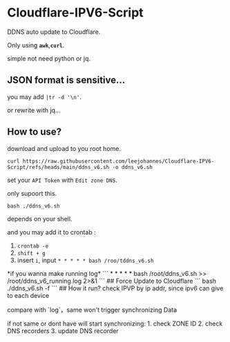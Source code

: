 # Cloudflare-IPV6-Script
DDNS auto update to Cloudflare.</p>
Only using **`awk`**,**`curl`**.</p>
simple not need python or jq.</p>

## JSON format is sensitive...
you may add `|tr -d '\n'`.</p>
or rewrite with jq...</p>
## How to use?
download and upload to you root home.</p>
```
curl https://raw.githubusercontent.com/leejohannes/Cloudflare-IPV6-Script/refs/heads/main/ddns_v6.sh -o ddns_v6.sh
```
set your `API Token` with `Edit zone DNS`.</p>
only supoort this.</p>
```
bash ./ddns_v6.sh
```
depends on your shell.</p>
and you may add it to crontab :
1. `crontab -e`
2. `shift + g`
3. insert `i`, input `* * * * * bash /roo/tddns_v6.sh`
</p>*if you wanna make running log*
```
* * * * * bash /root/ddns_v6.sh >> /root/ddns_v6_running.log 2>&1
```
## Force Update to Cloudflare
```
bash ./ddns_v6.sh -f
```
## How it run?
check IPVP by ip addr, since ipv6 can give to each device</p>
compare with `log`，same won't trigger synchronizing Data</p>
if not same or dont have will start synchronizing:
1. check ZONE ID
2. check DNS recorders
3. update DNS recorder



